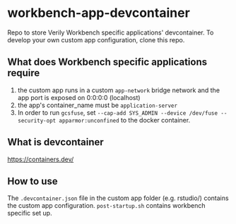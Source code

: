 # workbench-app-devcontainer

Repo to store Verily Workbench specific applications' devcontainer. To develop your own custom app configuration, clone this repo.

## What does Workbench specific applications require

1. the custom app runs in a custom `app-network` bridge network and the app port is exposed on 0:0:0:0 (localhost)
2. the app's container_name must be `application-server`
3. In order to run `gcsfuse`, set `--cap-add SYS_ADMIN --device /dev/fuse --security-opt apparmor:unconfined` to the docker container.

## What is devcontainer

https://containers.dev/

## How to use

The `.devcontainer.json` file in the custom app folder (e.g. rstudio/) contains the custom app configuration.
`post-startup.sh` contains workbench specific set up.
